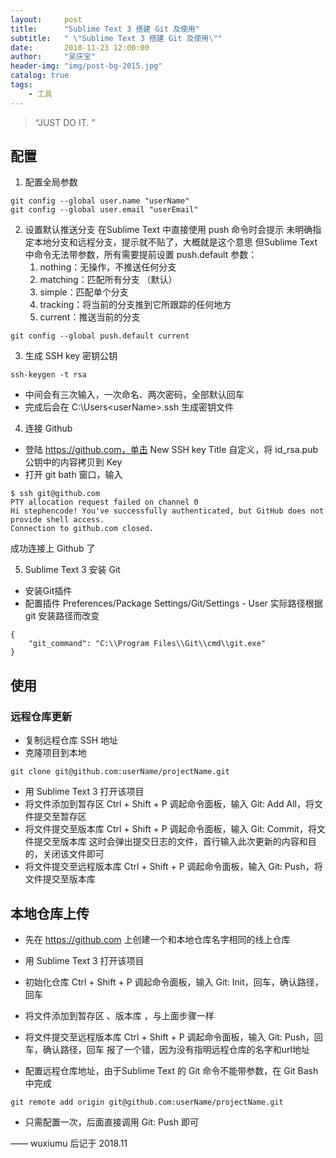 ```yaml
---
layout:     post
title:      "Sublime Text 3 搭建 Git 及使用"
subtitle:   " \"Sublime Text 3 搭建 Git 及使用\""
date:       2018-11-23 12:00:00
author:     "吴庆宝"
header-img: "img/post-bg-2015.jpg"
catalog: true
tags:
    - 工具
---
```


> “JUST DO IT. ”


## 配置

1. 配置全局参数
```
git config --global user.name "userName"
git config --global user.email "userEmail"
```
2. 设置默认推送分支
在Sublime Text 中直接使用 push 命令时会提示 未明确指定本地分支和远程分支，提示就不贴了，大概就是这个意思 
但Sublime Text中命令无法带参数，所有需要提前设置 push.default 
参数： 
	1. nothing：无操作，不推送任何分支 
	2. matching：匹配所有分支 （默认） 
	3. simple：匹配单个分支 
	4. tracking：将当前的分支推到它所跟踪的任何地方 
	5. current：推送当前的分支
```
git config --global push.default current
```

3. 生成 SSH key 密钥公钥
```
ssh-keygen -t rsa
```
- 中间会有三次输入，一次命名、两次密码，全部默认回车 
- 完成后会在 C:\Users\<userName>\.ssh 生成密钥文件 

4. 连接 Github
-  登陆 https://github.com，单击 New SSH key 
Title 自定义，将 id_rsa.pub 公钥中的内容拷贝到 Key 
- 打开 git bath 窗口，输入
```
$ ssh git@github.com
PTY allocation request failed on channel 0
Hi stephencode! You've successfully authenticated, but GitHub does not provide shell access.
Connection to github.com closed.
```
成功连接上 Github 了

5. Sublime Text 3 安装 Git
- 安装Git插件 
- 配置插件 Preferences/Package Settings/Git/Settings - User 实际路径根据 git 安装路径而改变
```
{
    "git_command": "C:\\Program Files\\Git\\cmd\\git.exe"
}
```

## 使用

### 远程仓库更新 

- 复制远程仓库 SSH 地址 
- 克隆项目到本地
```
git clone git@github.com:userName/projectName.git
```
- 用 Sublime Text 3 打开该项目
- 将文件添加到暂存区 Ctrl + Shift + P 调起命令面板，输入 Git: Add All，将文件提交至暂存区 
- 将文件提交至版本库 Ctrl + Shift + P 调起命令面板，输入 Git: Commit，将文件提交至版本库 
这时会弹出提交日志的文件，首行输入此次更新的内容和目的，关闭该文件即可 
- 将文件提交至远程版本库 Ctrl + Shift + P 调起命令面板，输入 Git: Push，将文件提交至版本库

## 本地仓库上传

- 先在 https://github.com 上创建一个和本地仓库名字相同的线上仓库
- 用 Sublime Text 3 打开该项目

- 初始化仓库  Ctrl + Shift + P 调起命令面板，输入 Git: Init，回车，确认路径，回车

- 将文件添加到暂存区 、版本库 ，与上面步骤一样
- 将文件提交至远程版本库 Ctrl + Shift + P 调起命令面板，输入 Git: Push，回车，确认路径，回车 
报了一个错，因为没有指明远程仓库的名字和url地址
- 配置远程仓库地址，由于Sublime Text 的 Git 命令不能带参数，在 Git Bash 中完成
```
git remote add origin git@github.com:userName/projectName.git
```
- 只需配置一次，后面直接调用 Git: Push 即可

—— wuxiumu 后记于 2018.11


